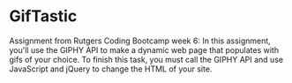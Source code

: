 # GifTastic
Assignment from Rutgers Coding Bootcamp week 6: In this assignment,  you'll use the GIPHY API to make a dynamic web page that populates with gifs of your choice. To finish this task, you must call the GIPHY API and use JavaScript and jQuery to change the HTML of your site.
